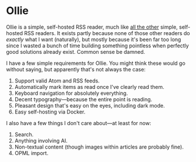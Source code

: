 # Ollie

Ollie is a simple, self-hosted RSS reader, much like [all the other](https://github.com/awesome-selfhosted/awesome-selfhosted?tab=readme-ov-file#feed-readers) simple, self-hosted RSS readers. It exists partly because none of those other readers do _exactly_ what I want (naturally), but mostly because it's been far too long since I wasted a bunch of time building something pointless when perfectly good solutions already exist. Common sense be damned.

I have a few simple requirements for Ollie. You might think these would go without saying, but apparently that's not always the case:

1. Support valid Atom and RSS feeds.
2. Automatically mark items as read once I've clearly read them.
3. Keyboard navigation for absolutely everything.
4. Decent typography—because the entire point is reading.
5. Pleasant design that's easy on the eyes, including dark mode.
6. Easy self-hosting via Docker.

I also have a few things I don't care about—at least for now:

1. Search.
2. Anything involving AI.
3. Non-textual content (though images within articles are probably fine).
4. OPML import.


